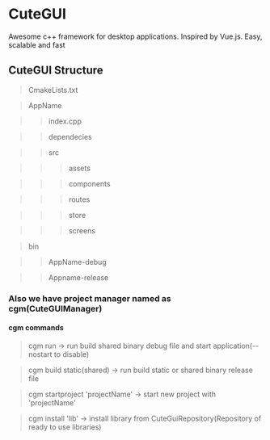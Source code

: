 # CuteGUI
Awesome c++ framework for desktop applications. Inspired by Vue.js. Easy, scalable and fast

## CuteGUI Structure
> CmakeLists.txt

> AppName
  
>> index.cpp
  
  
>> dependecies
  
  
>> src

>>> assets

>>> components

>>> routes

>>> store

>>> screens

> bin

>> AppName-debug

>> Appname-release

### Also we have project manager named as cgm(CuteGUIManager)
#### cgm commands
> cgm run -> run build shared binary debug file and start application(--nostart to disable)

> cgm build static(shared) -> run build static or shared binary release file

> cgm startproject 'projectName' -> start new project with 'projectName'

> cgm install 'lib' -> install library from CuteGuiRepository(Repository of ready to use libraries)
